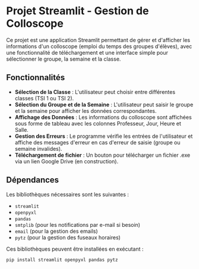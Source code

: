 # Projet Streamlit - Gestion de Colloscope

Ce projet est une application Streamlit permettant de gérer et d'afficher les informations d'un colloscope (emploi du temps des groupes d'élèves), avec une fonctionnalité de téléchargement et une interface simple pour sélectionner le groupe, la semaine et la classe.

## Fonctionnalités

- **Sélection de la Classe** : L'utilisateur peut choisir entre différentes classes (TSI 1 ou TSI 2).
- **Sélection du Groupe et de la Semaine** : L'utilisateur peut saisir le groupe et la semaine pour afficher les données correspondantes.
- **Affichage des Données** : Les informations du colloscope sont affichées sous forme de tableau avec les colonnes Professeur, Jour, Heure et Salle.
- **Gestion des Erreurs** : Le programme vérifie les entrées de l'utilisateur et affiche des messages d'erreur en cas d'erreur de saisie (groupe ou semaine invalides).
- **Téléchargement de fichier** : Un bouton pour télécharger un fichier .exe via un lien Google Drive (en construction).
  
## Dépendances

Les bibliothèques nécessaires sont les suivantes :

- `streamlit`
- `openpyxl`
- `pandas`
- `smtplib` (pour les notifications par e-mail si besoin)
- `email` (pour la gestion des emails)
- `pytz` (pour la gestion des fuseaux horaires)

Ces bibliothèques peuvent être installées en exécutant :

```bash
pip install streamlit openpyxl pandas pytz
